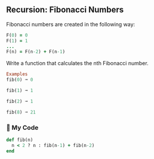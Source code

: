 ## Recursion: Fibonacci Numbers

Fibonacci numbers are created in the following way:
```ruby
F(0) = 0
F(1) = 1
...
F(n) = F(n-2) + F(n-1)
```
Write a function that calculates the nth Fibonacci number.
```ruby
Examples
fib(0) ➞ 0

fib(1) ➞ 1

fib(2) ➞ 1

fib(8) ➞ 21
```
### :gem: My Code
```ruby
def fib(n)
  n < 2 ? n : fib(n-1) + fib(n-2)
end
```
